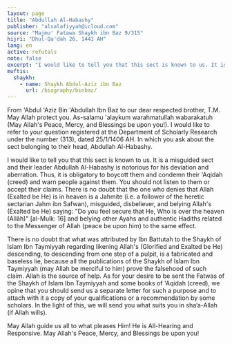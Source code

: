 ```yaml
---
layout: page
title: "Abdullah Al-Habashy"
publisher: "alsalafiyyah@icloud.com"
source: "Majmu' Fatawa Shaykh ibn Baz 9/315"
hijri: "Dhul-Qa'dah 26, 1441 AH"
lang: en
active: refutals
note: false
excerpt: "I would like to tell you that this sect is known to us. It is a misguided sect and their leader Abdullah Al-Habashy is notorious for his deviation and aberration. Thus, it is obligatory to boycott them and condemn their 'Aqidah (creed) and warn people against them."
muftis:
  shaykh: 
    - name: Shaykh Abdul-Aziz ibn Baz
      url: /biography/binbaz/
---
```


From 'Abdul 'Aziz Bin 'Abdullah Ibn Baz to our dear respected brother, T.M. May Allah protect you. As-salamu 'alaykum warahmatullah wabarakatuh (May Allah's Peace, Mercy, and Blessings be upon you!). I would like to refer to your question registered at the Department of Scholarly Research under the number (313), dated 25/1/1406 AH. In which you ask about the sect belonging to their head, Abdullah Al-Habashy.

I would like to tell you that this sect is known to us. It is a misguided sect and their leader Abdullah Al-Habashy is notorious for his deviation and aberration. Thus, it is obligatory to boycott them and condemn their 'Aqidah (creed) and warn people against them. You should not listen to them or accept their claims. There is no doubt that the one who denies that Allah (Exalted be He) is in heaven is a Jahmite (i.e. a follower of the heretic sectarian Jahm ibn Safwan), misguided, disbeliever, and belying Allah's (Exalted be He) saying: "Do you feel secure that He, Who is over the heaven (Allâh)" [al-Mulk: 16] and belying other Ayahs and authentic Hadiths related to the Messenger of Allah (peace be upon him) to the same effect. 

There is no doubt that what was attributed by Ibn Battutah to the Shaykh of Islam Ibn Taymiyyah regarding likening Allah's (Glorified and Exalted be He) descending, to descending from one step of a pulpit, is a fabricated and baseless lie, because all the publications of the Shaykh of Islam Ibn Taymiyyah (may Allah be merciful to him) prove the falsehood of such claim. Allah is the source of help. As for your desire to be sent the Fatwas of the Shaykh of Islam Ibn Taymiyyah and some books of 'Aqidah (creed), we opine that you should send us a separate letter for such a purpose and to attach with it a copy of your qualifications or a recommendation by some scholars. In the light of this, we will send you what suits you in sha’a-Allah (if Allah wills). 

May Allah guide us all to what pleases Him! He is All-Hearing and Responsive. May Allah's Peace, Mercy, and Blessings be upon you!
